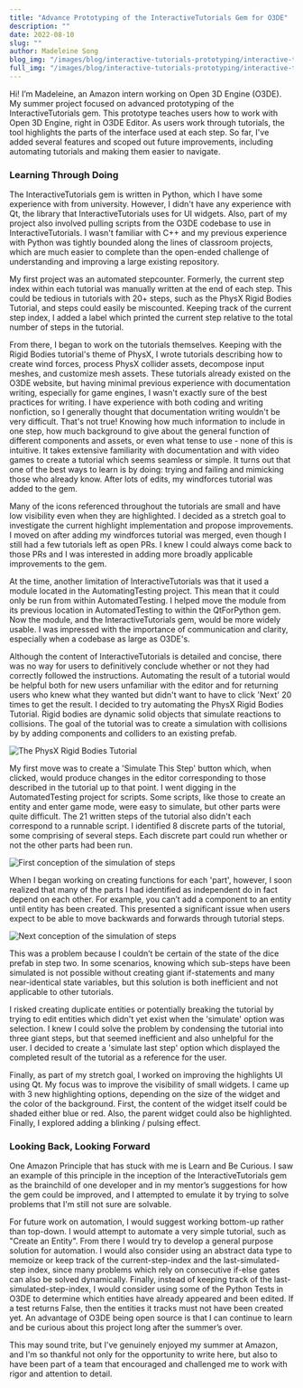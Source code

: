 ```yaml
---
title: "Advance Prototyping of the InteractiveTutorials Gem for O3DE"
description: ""
date: 2022-08-10
slug: ""
author: Madeleine Song
blog_img: "/images/blog/interactive-tutorials-prototyping/interactive-tutorials.png"
full_img: "/images/blog/interactive-tutorials-prototyping/interactive-tutorials.png"
---
```

Hi! I’m Madeleine, an Amazon intern working on Open 3D Engine (O3DE). My summer project focused on advanced prototyping of the InteractiveTutorials gem. This prototype teaches users how to work with Open 3D Engine, right in O3DE Editor. As users work through tutorials, the tool highlights the parts of the interface used at each step. So far, I've added several features and scoped out future improvements, including automating tutorials and making them easier to navigate.

### Learning Through Doing

The InteractiveTutorials gem is written in Python, which I have some experience with from university. However, I didn't have any experience with Qt, the library that InteractiveTutorials uses for UI widgets. Also, part of my project also involved pulling scripts from the O3DE codebase to use in InteractiveTutorials. I wasn't familiar with C++ and my previous experience with Python was tightly bounded along the lines of classroom projects, which are much easier to complete than the open-ended challenge of understanding and improving a large existing repository.

My first project was an automated stepcounter. Formerly, the current step index within each tutorial was manually written at the end of each step. This could be tedious in tutorials with 20+ steps, such as the PhysX Rigid Bodies Tutorial, and steps could easily be miscounted. Keeping track of the current step index, I added a label which printed the current step relative to the total number of steps in the tutorial. 

From there, I began to work on the tutorials themselves. Keeping with the Rigid Bodies tutorial's theme of PhysX, I wrote tutorials describing how to create wind forces, process PhysX collider assets, decompose input meshes, and customize mesh assets. These tutorials already existed on the O3DE website, but having minimal previous experience with documentation writing, especially for game engines, I wasn't exactly sure of the best practices for writing. I have experience with both coding and writing nonfiction, so I generally thought that documentation writing wouldn't be very difficult. That's not true! Knowing how much information to include in one step, how much background to give about the general function of different components and assets, or even what tense to use - none of this is intuitive. It takes extensive familiarity with documentation and with video games to create a tutorial which seems seamless or simple. It turns out that one of the best ways to learn is by doing: trying and failing and mimicking those who already know. After lots of edits, my windforces tutorial was added to the gem.

Many of the icons referenced throughout the tutorials are small and have low visibility even when they are highlighted. I decided as a stretch goal to investigate the current highlight implementation and propose improvements. I moved on after adding my windforces tutorial was merged, even though I still had a few tutorials left as open PRs. I knew I could always come back to those PRs and I was interested in adding more broadly applicable improvements to the gem.

At the time, another limitation of InteractiveTutorials was that it used a module located in the AutomatingTesting project. This mean that it could only be run from within AutomatedTesting. I helped move the module from its previous location in AutomatedTesting to within the QtForPython gem. Now the module, and the InteractiveTutorials gem, would be more widely usable. I was impressed with the importance of communication and clarity, especially when a codebase as large as O3DE's.

Although the content of InteractiveTutorials is detailed and concise, there was no way for users to definitively conclude whether or not they had correctly followed the instructions. Automating the result of a tutorial would be helpful both for new users unfamiliar with the editor and for returning users who knew what they wanted but didn't want to have to click 'Next' 20 times to get the result. I decided to try automating the PhysX Rigid Bodies Tutorial. Rigid bodies are dynamic solid objects that simulate reactions to collisions. The goal of the tutorial was to create a simulation with collisions by by adding components and colliders to an existing prefab. 

![The PhysX Rigid Bodies Tutorial](/images/blog/interactive-tutorials-prototyping/interactive-tutorials-ei-highlighted.png)

My first move was to create a 'Simulate This Step' button which, when clicked, would produce changes in the editor corresponding to those described in the tutorial up to that point. I went digging in the AutomatedTesting project for scripts. Some scripts, like those to create an entity and enter game mode, were easy to simulate, but other parts were quite difficult. The 21 written steps of the tutorial also didn't each correspond to a runnable script. I identified 8 discrete parts of the tutorial, some comprising of several steps. Each discrete part could run whether or not the other parts had been run.

![First conception of the simulation of steps](/images/blog/interactive-tutorials-prototyping/interactivetutorials_stepordering_1.png)

When I began working on creating functions for each 'part', however, I soon realized that many of the parts I had identified as independent do in fact depend on each other. For example, you can’t add a component to an entity until entity has been created. This presented a significant issue when users expect to be able to move backwards and forwards through tutorial steps.

![Next conception of the simulation of steps](/images/blog/interactive-tutorials-prototyping/interactivetutorials_stepordering_2.png)

This was a problem because I couldn’t be certain of the state of the dice prefab in step two. In some scenarios, knowing which sub-steps have been simulated is not possible without creating giant if-statements and many near-identical state variables, but this solution is both inefficient and not applicable to other tutorials.

I risked creating duplicate entities or potentially breaking the tutorial by trying to edit entities which didn't yet exist when the 'simulate' option was selection. I knew I could solve the problem by condensing the tutorial into three giant steps, but that seemed inefficient and also unhelpful for the user. I decided to create a 'simulate last step' option which displayed the completed result of the tutorial as a reference for the user.

Finally, as part of my stretch goal, I worked on improving the highlights UI using Qt. My focus was to improve the visibility of small widgets. I came up with 3 new highlighting options, depending on the size of the widget and the color of the background. First, the content of the widget itself could be shaded either blue or red. Also, the parent widget could also be highlighted. Finally, I explored adding a blinking / pulsing effect.

### Looking Back, Looking Forward
One Amazon Principle that has stuck with me is Learn and Be Curious. I saw an example of this principle in the inception of the InteractiveTutorials gem as the brainchild of one developer and in my mentor’s suggestions for how the gem could be improved, and I attempted to emulate it by trying to solve problems that I'm still not sure are solvable.

For future work on automation, I would suggest working bottom-up rather than top-down. I would attempt to automate a very simple tutorial, such as "Create an Entity". From there I would try to develop a general purpose solution for automation. I would also consider using an abstract data type to memoize or keep track of the current-step-index and the last-simulated-step index, since many problems which rely on consecutive if-else gates can also be solved dynamically. Finally, instead of keeping track of the last-simulated-step-index, I would consider using some of the Python Tests in O3DE to determine which entities have already appeared and been edited. If a test returns False, then the entities it tracks must not have been created yet. An advantage of O3DE being open source is that I can continue to learn and be curious about this project long after the summer’s over.

This may sound trite, but I've genuinely enjoyed my summer at Amazon, and I'm so thankful not only for the opportunity to write here, but also to have been part of a team that encouraged and challenged me to work with rigor and attention to detail.